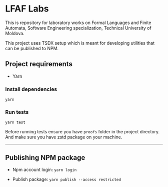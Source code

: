# LFAF Labs

This is repository for laboratory works on Formal Languages and Finite Automata, Software Engineering specialization, Technical University of Moldova.

This project uses TSDX setup which is meant for developing utilities that can be published to NPM.


## Project requirements

- Yarn

### Install dependencies

`yarn`

### Run tests 

`yarn test`

Before running tests ensure you have `proofs` folder in the project directory.
And make sure you have zstd package on your machine.

---

## Publishing NPM package

- Npm account login: `yarn login`

- Publish package: `yarn publish --access restricted`
